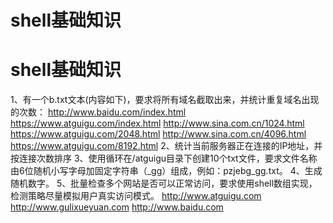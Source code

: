 # shell基础知识

# shell基础知识

1、有一个b.txt文本(内容如下)，要求将所有域名截取出来，并统计重复域名出现的次数：
http://www.baidu.com/index.html
https://www.atguigu.com/index.html
http://www.sina.com.cn/1024.html
https://www.atguigu.com/2048.html
http://www.sina.com.cn/4096.html
https://www.atguigu.com/8192.html
2、统计当前服务器正在连接的IP地址，并按连接次数排序
3、使用循环在/atguigu目录下创建10个txt文件，要求文件名称由6位随机小写字母加固定字符串（_gg）组成，例如：pzjebg_gg.txt。
4、生成随机数字。
5、批量检查多个网站是否可以正常访问，要求使用shell数组实现，检测策略尽量模拟用户真实访问模式。
http://www.atguigu.com
http://www.gulixueyuan.com
http://www.baidu.com
